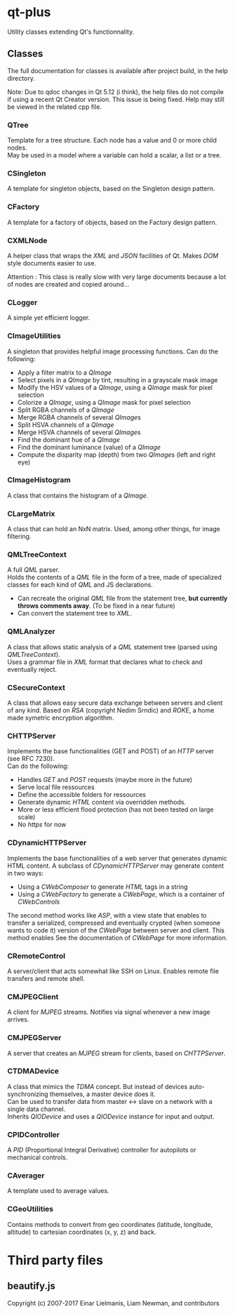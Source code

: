 # qt-plus
Utility classes extending Qt's functionnality.

## Classes
The full documentation for classes is available after project build, in the help directory.

Note:
Due to qdoc changes in Qt 5.12 (i think), the help files do not compile if using a recent Qt Creator version.
This issue is being fixed. Help may still be viewed in the related cpp file.

### QTree
Template for a tree structure. Each node has a value and 0 or more child nodes.  
May be used in a model where a variable can hold a scalar, a list or a tree.

### CSingleton
A template for singleton objects, based on the Singleton design pattern.

### CFactory
A template for a factory of objects, based on the Factory design pattern.

### CXMLNode
A helper class that wraps the *XML* and *JSON* facilities of Qt. Makes *DOM* style documents easier to use.

Attention : This class is really slow with very large documents because a lot of nodes are created and copied around...

### CLogger
A simple yet efficient logger.

### CImageUtilities
A singleton that provides helpful image processing functions.
Can do the following:
* Apply a filter matrix to a *QImage*
* Select pixels in a *QImage* by tint, resulting in a grayscale mask image
* Modify the HSV values of a *QImage*, using a *QImage* mask for pixel selection
* Colorize a *QImage*, using a *QImage* mask for pixel selection
* Split RGBA channels of a *QImage*
* Merge RGBA channels of several *QImage*s
* Split HSVA channels of a *QImage*
* Merge HSVA channels of several *QImage*s
* Find the dominant hue of a *QImage*
* Find the dominant luminance (value) of a *QImage*
* Compute the disparity map (depth) from two *QImage*s (left and right eye)

### CImageHistogram
A class that contains the histogram of a *QImage*.

### CLargeMatrix
A class that can hold an NxN matrix. Used, among other things, for image filtering.

### QMLTreeContext
A full *QML* parser. <br>
Holds the contents of a *QML* file in the form of a tree, made of specialized classes for each kind of *QML* and JS declarations. <br>
* Can recreate the original *QML* file from the statement tree, **but currently throws comments away**. (To be fixed in a near future)
* Can convert the statement tree to *XML*.

### QMLAnalyzer
A class that allows static analysis of a *QML* statement tree (parsed using *QMLTreeContext*).  
Uses a grammar file in *XML* format that declares what to check and eventually reject.

### CSecureContext
A class that allows easy secure data exchange between servers and client of any kind. Based on *RSA* (copyright Nedim Srndic) and *ROKE*, a home made symetric encryption algorithm.

### CHTTPServer
Implements the base functionalities (GET and POST) of an *HTTP* server (see RFC 7230).  
Can do the following:
* Handles *GET* and *POST* requests (maybe more in the future)
* Serve local file ressources
* Define the accessible folders for ressources
* Generate dynamic *HTML* content via overridden methods.
* More or less efficient flood protection (has not been tested on large scale)
* No *https* for now

### CDynamicHTTPServer
Implements the base functionalities of a web server that generates dynamic HTML content.
A subclass of *CDynamicHTTPServer* may generate content in two ways:
* Using a *CWebComposer* to generate *HTML* tags in a string
* Using a *CWebFactory* to generate a *CWebPage*, which is a container of *CWebControls*

The second method works like *ASP*, with a view state that enables to transfer a serialized, compressed and eventually crypted (when someone wants to code it) version of the *CWebPage* between server and client.
This method enables 
See the documentation of *CWebPage* for more information.

### CRemoteControl
A server/client that acts somewhat like SSH on Linux. Enables remote file transfers and remote shell.

### CMJPEGClient
A client for *MJPEG* streams. Notifies via signal whenever a new image arrives.

### CMJPEGServer
A server that creates an *MJPEG* stream for clients, based on *CHTTPServer*.

### CTDMADevice
A class that mimics the *TDMA* concept. But instead of devices auto-synchronizing themselves, a master device does it.  
Can be used to transfer data from master <-> slave on a network with a single data channel.  
Inherits *QIODevice* and uses a *QIODevice* instance for input and output.

### CPIDController
A *PID* (Proportional Integral Derivative) controller for autopilots or mechanical controls.

### CAverager
A template used to average values.

### CGeoUtilities
Contains methods to convert from geo coordinates (latitude, longitude, altitude) to cartesian coordinates (x, y, z) and back.

# Third party files

## beautify.js
Copyright (c) 2007-2017 Einar Lielmanis, Liam Newman, and contributors

